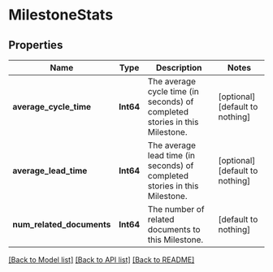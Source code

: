# MilestoneStats


## Properties
Name | Type | Description | Notes
------------ | ------------- | ------------- | -------------
**average_cycle_time** | **Int64** | The average cycle time (in seconds) of completed stories in this Milestone. | [optional] [default to nothing]
**average_lead_time** | **Int64** | The average lead time (in seconds) of completed stories in this Milestone. | [optional] [default to nothing]
**num_related_documents** | **Int64** | The number of related documents to this Milestone. | [default to nothing]


[[Back to Model list]](../README.md#models) [[Back to API list]](../README.md#api-endpoints) [[Back to README]](../README.md)


